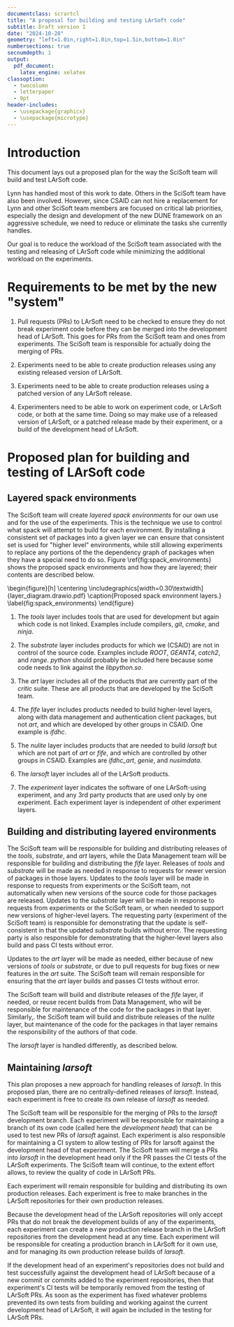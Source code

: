 ```yaml
---
documentclass: scrartcl
title: "A proposal for building and testing LArSoft code"
subtitle: Draft version 1
date: "2024-10-28"
geometry: "left=1.0in,right=1.0in,top=1.5in,bottom=1.0in"
numbersections: true
secnumdepth: 1
output:
  pdf_document:
    latex_engine: xelatex
classoption:
  - twocolumn
  - letterpaper
  - 9pt
header-includes:
  - \usepackage{graphicx}
  - \usepackage{microtype}
---
```


# Introduction

This document lays out a proposed plan for the way the SciSoft team will build and test LArSoft code.

Lynn has handled most of this work to date.
Others in the SciSoft team have also been involved.
However, since CSAID can not hire a replacement for Lynn and other SciSoft team members are focused on critical lab priorities, especially the design and development of the new DUNE framework on an aggressive schedule, we need to reduce or eliminate the tasks she currently handles.

Our goal is to reduce the workload of the SciSoft team associated with the testing and releasing of LArSoft code while minimizing the additional workload on the experiments.

# Requirements to be met by the new "system"

1. Pull requests (PRs) to LArSoft need to be checked to ensure they do not break experiment code before they can be merged into the development head of LArSoft.
   This goes for PRs from the SciSoft team and ones from experiments.
   The SciSoft team is responsible for actually doing the merging of PRs.

2. Experiments need to be able to create production releases using any existing released version of LArSoft.

3. Experiments need to be able to create production releases using a patched version of any LArSoft release.

4. Experimenters need to be able to work on experiment code, or LArSoft code, or both at the same time.
   Doing so may make use of a released version of LArSoft, or a patched release made by their experiment, or a build of the development head of LArSoft.

# Proposed plan for building and testing of LArSoft code

## Layered spack environments

The SciSoft team will create *layered spack environments* for our own use and for the use of the experiments.
This is the technique we use to control what spack will attempt to build for each environment.
By installing a consistent set of packages into a given layer we can ensure that consistent set is used for "higher level" environments, while still allowing experiments to replace any portions of the the dependency graph of packages when they have a special need to do so.
Figure \ref{fig:spack_environments} shows the proposed spack environments and how they are layered; their contents are described below.

\begin{figure}[h]
  \centering
  \includegraphics[width=0.30\textwidth]{layer_diagram.drawio.pdf}
  \caption{Proposed spack environment layers.}
  \label{fig:spack_environments}
\end{figure}

1. The *tools* layer includes tools that are used for development but again which code is not linked.
Examples include compilers, *git*, *cmake*, and *ninja*.

2. The *substrate* layer includes products for which we (CSAID) are not in control of the source code.
Examples include *ROOT*, *GEANT4*, *catch2*, and *range*.
*python* should probably be included here because some code needs to link against the *libpython.so*.

3. The *art* layer includes all of the products that are currently part of the *critic* suite.
These are all products that are developed by the SciSoft team.

4. The *fife* layer includes products needed to build higher-level layers, along with data management and authentication client packages, but not *art*, and which are developed by other groups in CSAID.
One example is *ifdhc*.

5. The *nulite* layer includes products that are needed to build *larsoft* but which are not part of *art* or *fife*, and which are controlled by other groups in CSAID.
Examples are *ifdhc_art*, *genie*, and *nusimdata*.

6. The *larsoft* layer includes all of the LArSoft products.

7. The *experiment* layer indicates the software of one LArSoft-using experiment, and any 3rd party products that are used only by one experiment.
Each experiment layer is independent of other experiment layers.

## Building and distributing layered environments

The SciSoft team will be responsible for building and distributing releases of the *tools*, *substrate*, and *art* layers, while the Data Management team will be responsible for building and distributing the *fife* layer.
Releases of *tools* and *substrate* will be made as needed in response to requests for newer version of packages in those layers.
Updates to the *tools* layer will be made in response to requests from experiments or the SciSoft team, not automatically when new versions of the source code for those packages are released.
Updates to the *substrate* layer will be made in response to requests from experiments or the SciSoft team, or when needed to support new versions of higher-level layers.
The requesting party (experiment of the SciSoft team) is responsible for demonstrating that the update is self-consistent in that the updated *substrate* builds without error.
The requesting party is also responsible for demonstrating that the higher-level layers also build and pass CI tests without error.

Updates to the *art* layer will be made as needed, either because of new versions of *tools* or *substrate*, or due to pull requests for bug fixes or new features in the *art* suite.
The SciSoft team will remain responsible for ensuring that the *art* layer builds and passes CI tests without error.

The SciSoft team will build and distribute releases of the *fife* layer, if needed, or reuse recent builds from Data Management, who will be responsible for maintenance of the code for the packages in that layer. 
Similarly,. the SciSoft team will build and distribute releases of the *nulite* layer, but maintenance of the code for the packages in that layer remains the responsibility of the authors of that code.

The *larsoft* layer is handled differently, as described below.

## Maintaining *larsoft*

This plan proposes a new approach for handling releases of *larsoft*.
In this proposed plan, there are no centrally-defined releases of *larsoft*.
Instead, each experiment is free to create its own release of *larsoft* as needed.

The SciSoft team will be responsible for the merging of PRs to the *larsoft* development branch.
Each experiment will be responsible for maintaining a branch of its own code (called here the *development head*) that can be used to test new PRs of *larsoft* against.
Each experiment is also responsible for maintaining a CI system to allow testing of PRs for larsoft against the development head of that experiment.
The SciSoft team will merge a PRs into *larsoft* in the development head only if the PR passes the CI tests of the LArSoft experiments.
The SciSoft team will continue, to the extent effort allows, to review the quality of code in LArSoft PRs.

Each experiment will remain responsible for building and distributing its own production releases.
Each experiment is free to make branches in the LArSoft repositories for their own production releases.

Because the development head of the LArSoft repositories will only accept PRs that do not break the development builds of any of the experiments, each experiment can create a new production release branch in the LArSoft repositories from the development head at any time.
Each experiment will be responsible for creating a production branch in LArSoft for it own use, and for managing its own production release builds of *larsoft*.

If the development head of an experiment's repositories does not build and test successfully against the development head of LArSoft because of a new commit or commits added to the experiment repositories, then that experiment's CI tests will be temporarily removed from the testing of LArSoft PRs.
As soon as the experiment has fixed whatever problems prevented its own tests from building and working against the current development head of LArSoft, it will again be included in the testing for LArSoft PRs.

